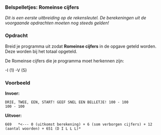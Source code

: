 ### Belspelletjes: Romeinse cijfers

*Dit is een eerste uitbreiding op de rekensleutel. De berekeningen uit de voorgaande opdrachten moeten nog steeds gelden!*

### Opdracht
Breid je programma uit zodat  **Romeinse cijfers** in de opgave geteld worden. Deze worden bij het totaal opgeteld.

De Romeinse cijfers die je programma moet herkennen zijn:

-I (1)
-V (5)



### Voorbeeld

**Invoer:**

    DRIE, TWEE, EEN, START! GEEF SNEL EEN BELLETJE! 100 - 100
    100 - 100

**Uitvoer:**

    669   *<--- 0 (uitkomst berekening) + 6 (som verborgen cijfers) + 12 (aantal woorden) + 651 (D I L L L)*
